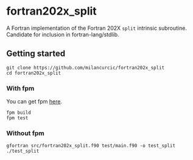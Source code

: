# fortran202x_split

A Fortran implementation of the Fortran 202X `split` intrinsic subroutine.
Candidate for inclusion in fortran-lang/stdlib.

## Getting started

```
git clone https://github.com/milancurcic/fortran202x_split
cd fortran202x_split
```

### With fpm

You can get fpm [here](https://github.com/fortran-lang/fpm).

```
fpm build
fpm test
```

### Without fpm

```
gfortran src/fortran202x_split.f90 test/main.f90 -o test_split
./test_split
``` 
